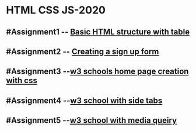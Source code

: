 # HTML CSS JS-2020

#Assignment1 -- [Basic HTML structure with table](https://github.com/sarwes/HTML-CSS-JS-2020/blob/main/1.html)
----
#Assignment2 -- [Creating a sign up form](https://github.com/sarwes/HTML-CSS-JS-2020/blob/main/2.html)
----
#Assignment3 --[w3 schools home page creation with css](https://github.com/sarwes/HTML-CSS-JS-2020/blob/main/3.html)
----
#Assignment4 --[w3 school with side tabs](https://github.com/sarwes/HTML-CSS-JS-2020/blob/main/4.html)
----
#Assignment5 --[w3 school with media queiry](https://github.com/sarwes/HTML-CSS-JS-2020/blob/main/5.html)
----
